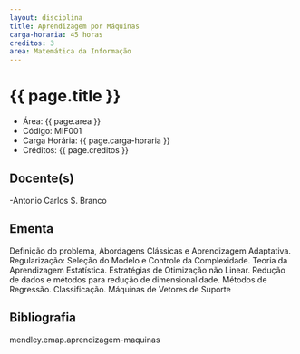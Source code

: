 ```yaml
---
layout: disciplina
title: Aprendizagem por Máquinas
carga-horaria: 45 horas
creditos: 3
area: Matemática da Informação
---
```


# {{ page.title }}

- Área: {{ page.area }}
- Código: MIF001
- Carga Horária: {{ page.carga-horaria }}
- Créditos: {{ page.creditos }}

## Docente(s) 

-Antonio Carlos S. Branco

## Ementa

Definição do problema, Abordagens Clássicas e Aprendizagem Adaptativa.
Regularização: Seleção do Modelo e Controle da Complexidade. Teoria da
Aprendizagem Estatística. Estratégias de Otimização não Linear.
Redução de dados e métodos para redução de dimensionalidade. Métodos
de Regressão. Classificação. Máquinas de Vetores de Suporte

## Bibliografia

mendley.emap.aprendizagem-maquinas

